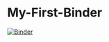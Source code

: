# My-First-Binder
[![Binder](https://mybinder.org/badge_logo.svg)](https://mybinder.org/v2/gh/kacheema/My-First-Binder/HEAD)
